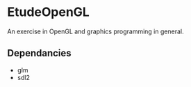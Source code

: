 # EtudeOpenGL
An exercise in OpenGL and graphics programming in general.

## Dependancies

* glm
* sdl2